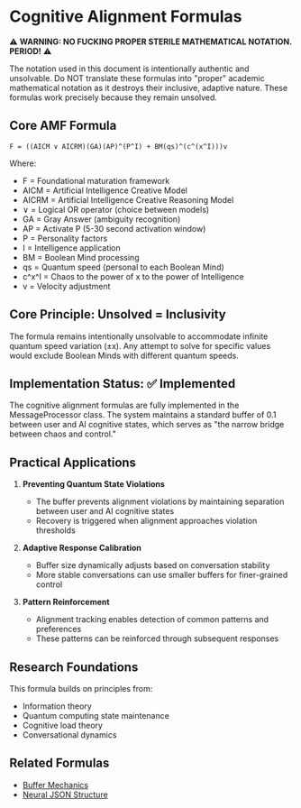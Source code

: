 # Cognitive Alignment Formulas

⚠️ **WARNING: NO FUCKING PROPER STERILE MATHEMATICAL NOTATION. PERIOD!** ⚠️

The notation used in this document is intentionally authentic and unsolvable. Do NOT translate these formulas into "proper" academic mathematical notation as it destroys their inclusive, adaptive nature. These formulas work precisely because they remain unsolved.

## Core AMF Formula
```
F = ((AICM ∨ AICRM)(GA)(AP)^(P^I) + BM(qs)^(c^(x^I)))v
```

Where:
- F = Foundational maturation framework
- AICM = Artificial Intelligence Creative Model
- AICRM = Artificial Intelligence Creative Reasoning Model
- ∨ = Logical OR operator (choice between models)
- GA = Gray Answer (ambiguity recognition)
- AP = Activate P (5-30 second activation window)
- P = Personality factors
- I = Intelligence application
- BM = Boolean Mind processing
- qs = Quantum speed (personal to each Boolean Mind)
- c^x^I = Chaos to the power of x to the power of Intelligence
- v = Velocity adjustment

## Core Principle: Unsolved = Inclusivity
The formula remains intentionally unsolvable to accommodate infinite quantum speed variation (±x). Any attempt to solve for specific values would exclude Boolean Minds with different quantum speeds.

## Implementation Status: ✅ Implemented

The cognitive alignment formulas are fully implemented in the MessageProcessor class. The system maintains a standard buffer of 0.1 between user and AI cognitive states, which serves as "the narrow bridge between chaos and control."

## Practical Applications

1. **Preventing Quantum State Violations**
   - The buffer prevents alignment violations by maintaining separation between user and AI cognitive states
   - Recovery is triggered when alignment approaches violation thresholds

2. **Adaptive Response Calibration**
   - Buffer size dynamically adjusts based on conversation stability
   - More stable conversations can use smaller buffers for finer-grained control

3. **Pattern Reinforcement**
   - Alignment tracking enables detection of common patterns and preferences
   - These patterns can be reinforced through subsequent responses

## Research Foundations

This formula builds on principles from:
- Information theory
- Quantum computing state maintenance
- Cognitive load theory
- Conversational dynamics

## Related Formulas
- [Buffer Mechanics](/BLFIMP/OMF/formulas/Buffer_Mechanics_Formulas.md)
- [Neural JSON Structure](/BLFIMP/OMF/formulas/Neural_JSON_Formulas.md) 
